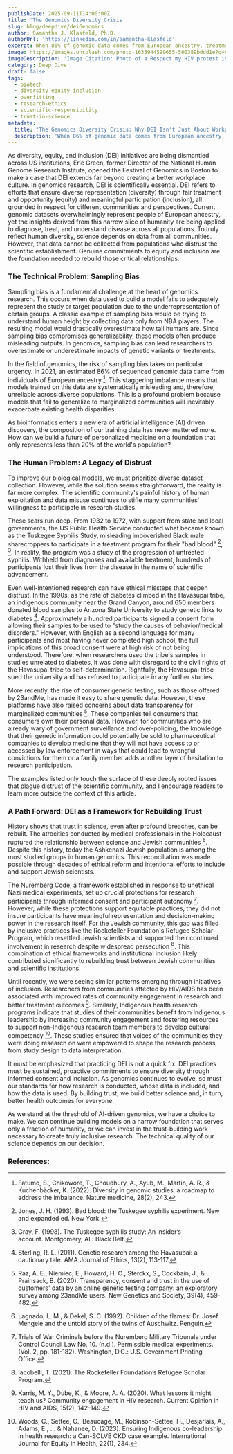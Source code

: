 ```yaml
---
publishDate: 2025-09-11T14:00:00Z
title: 'The Genomics Diversity Crisis'
slug: blog/deepdive/deiGenomics
author: Samantha J. Klasfeld, Ph.D.
authorUrl: 'https://linkedin.com/in/samantha-klasfeld'
excerpt: When 86% of genomic data comes from European ancestry, treatments built on this data will inevitably fail marginalized communities.
image: https://images.unsplash.com/photo-1635944599655-500389bddd1e?q=80&w=1170&auto=format&fit=crop&ixlib=rb-4.1.0&ixid=M3wxMjA3fDB8MHxwaG90by1wYWdlfHx8fGVufDB8fHx8fA%3D%3D
imageDescription: 'Image Citation: Photo of a Respect my HIV protest in London by Akhere Unuabona on Unsplash (https://unsplash.com/@mettyunuabona). Recent studies on HIV included scientists from communities affected by HIV as an effort to improve ethical standards of this research.'
category: Deep Dive
draft: false
tags:
  - biotech
  - diversity-equity-inclusion
  - overfitting
  - research-ethics
  - scientific-responsibility
  - trust-in-science
metadata:
  title: "The Genomics Diversity Crisis: Why DEI Isn't Just About Workplace Culture"
  description: 'When 86% of genomic data comes from European ancestry, treatments built on this data will inevitably fail marginalized communities.'
---
```


As diversity, equity, and inclusion (DEI) initiatives are being dismantled across US institutions, Eric Green, former Director of the National Human Genome Research Institute, opened the Festival of Genomics in Boston to make a case that DEI extends far beyond creating a better workplace culture. In genomics research, DEI is scientifically essential. DEI refers to efforts that ensure diverse representation (diversity) through fair treatment and opportunity (equity) and meaningful participation (inclusion), all grounded in respect for different communities and perspectives. Current genomic datasets overwhelmingly represent people of European ancestry, yet the insights derived from this narrow slice of humanity are being applied to diagnose, treat, and understand disease across all populations. To truly reflect human diversity, science depends on data from all communities. However, that data cannot be collected from populations who distrust the scientific establishment. Genuine commitments to equity and inclusion are the foundation needed to rebuild those critical relationships.

### The Technical Problem: Sampling Bias

Sampling bias is a fundamental challenge at the heart of genomics research. This occurs when data used to build a model fails to adequately represent the study or target population due to the underrepresentation of certain groups. A classic example of sampling bias would be trying to understand human height by collecting data only from NBA players. The resulting model would drastically overestimate how tall humans are. Since sampling bias compromises generalizability, these models often produce misleading outputs. In genomics, sampling bias can lead researchers to overestimate or underestimate impacts of genetic variants or treatments.

In the field of genomics, the risk of sampling bias takes on particular urgency. In 2021, an estimated 86% of sequenced genomic data came from individuals of European ancestry [^1]. This staggering imbalance means that models trained on this data are systematically misleading and, therefore, unreliable across diverse populations. This is a profound problem because models that fail to generalize to marginalized communities will inevitably exacerbate existing health disparities.

As bioinformatics enters a new era of artificial intelligence (AI) driven discovery, the composition of our training data has never mattered more. How can we build a future of personalized medicine on a foundation that only represents less than 20% of the world's population?

### The Human Problem: A Legacy of Distrust

To improve our biological models, we must prioritize diverse dataset collection. However, while the solution seems straightforward, the reality is far more complex. The scientific community's painful history of human exploitation and data misuse continues to stifle many communities' willingness to participate in research studies.

These scars run deep. From 1932 to 1972, with support from state and local governments, the US Public Health Service conducted what became known as the Tuskegee Syphilis Study, misleading impoverished Black male sharecroppers to participate in a treatment program for their "bad blood" [^2], [^3]. In reality, the program was a study of the progression of untreated syphilis. Withheld from diagnoses and available treatment, hundreds of participants lost their lives from the disease in the name of scientific advancement.

Even well-intentioned research can have ethical missteps that deepen distrust. In the 1990s, as the rate of diabetes climbed in the Havasupai tribe, an indigenous community near the Grand Canyon, around 650 members donated blood samples to Arizona State University to study genetic links to diabetes [^4]. Approximately a hundred participants signed a consent form allowing their samples to be used to "study the causes of behavior/medical disorders." However, with English as a second language for many participants and most having never completed high school, the full implications of this broad consent were at high risk of not being understood. Therefore, when researchers used the tribe's samples in studies unrelated to diabetes, it was done with disregard to the civil rights of the Havasupai tribe to self-determination. Rightfully, the Havasupai tribe sued the university and has refused to participate in any further studies.

More recently, the rise of consumer genetic testing, such as those offered by 23andMe, has made it easy to share genetic data. However, these platforms have also raised concerns about data transparency for marginalized communities [^5]. These companies tell consumers that consumers own their personal data. However, for communities who are already wary of government surveillance and over-policing, the knowledge that their genetic information could potentially be sold to pharmaceutical companies to develop medicine that they will not have access to or accessed by law enforcement in ways that could lead to wrongful convictions for them or a family member adds another layer of hesitation to research participation.

The examples listed only touch the surface of these deeply rooted issues that plague distrust of the scientific community, and I encourage readers to learn more outside the context of this article.

### A Path Forward: DEI as a Framework for Rebuilding Trust

History shows that trust in science, even after profound breaches, can be rebuilt. The atrocities conducted by medical professionals in the Holocaust ruptured the relationship between science and Jewish communities [^6]. Despite this history, today the Ashkenazi Jewish population is among the most studied groups in human genomics. This reconciliation was made possible through decades of ethical reform and intentional efforts to include and support Jewish scientists.

The Nuremberg Code, a framework established in response to unethical Nazi medical experiments, set up crucial protections for research participants through informed consent and participant autonomy [^7]. However, while these protections support equitable practices, they did not insure participants have meaningful representation and decision-making power in the research itself. For the Jewish community, this gap was filled by inclusive practices like the Rockefeller Foundation's Refugee Scholar Program, which resettled Jewish scientists and supported their continued involvement in research despite widespread persecution [^8]. This combination of ethical frameworks and institutional inclusion likely contributed significantly to rebuilding trust between Jewish communities and scientific institutions.

Until recently, we were seeing similar patterns emerging through initiatives of inclusion. Researchers from communities affected by HIV/AIDS has been associated with improved rates of community engagement in research and better treatment outcomes [^9]. Similarly, Indigenous health research programs indicate that studies of their communities benefit from Indigenous leadership by increasing community engagement and fostering resources to support non-Indigenous research team members to develop cultural competency [^10]. These studies ensured that voices of the communities they were doing research on were empowered to shape the research process, from study design to data interpretation.

It must be emphasized that practicing DEI is not a quick fix. DEI practices must be sustained, proactive commitments to ensure diversity through informed consent and inclusion. As genomics continues to evolve, so must our standards for how research is conducted, whose data is included, and how the data is used. By building trust, we build better science and, in turn, better health outcomes for everyone.

As we stand at the threshold of AI-driven genomics, we have a choice to make. We can continue building models on a narrow foundation that serves only a fraction of humanity, or we can invest in the trust-building work necessary to create truly inclusive research. The technical quality of our science depends on our decision.

### References:

[^1]: Fatumo, S., Chikowore, T., Choudhury, A., Ayub, M., Martin, A. R., & Kuchenbäcker, K. (2022). Diversity in genomic studies: a roadmap to address the imbalance. Nature medicine, 28(2), 243.

[^2]: Jones, J. H. (1993). Bad blood: the Tuskegee syphilis experiment. New and expanded ed. New York.

[^3]: Gray, F. (1998). The Tuskegee syphilis study: An insider’s account. Montgomery, AL: Black Belt.

[^4]: Sterling, R. L. (2011). Genetic research among the Havasupai: a cautionary tale. AMA Journal of Ethics, 13(2), 113-117.

[^5]: Raz, A. E., Niemiec, E., Howard, H. C., Sterckx, S., Cockbain, J., & Prainsack, B. (2020). Transparency, consent and trust in the use of customers' data by an online genetic testing company: an exploratory survey among 23andMe users. New Genetics and Society, 39(4), 459-482.

[^6]: Lagnado, L. M., & Dekel, S. C. (1992). Children of the flames: Dr. Josef Mengele and the untold story of the twins of Auschwitz. Penguin.

[^7]: Trials of War Criminals before the Nuremberg Military Tribunals under Control Council Law No. 10. (n.d.). Permissible medical experiments. (Vol. 2, pp. 181-182). Washington, D.C.: U.S. Government Printing Office.

[^8]: Iacobelli, T. (2021). The Rockefeller Foundation’s Refugee Scholar Program.

[^9]: Karris, M. Y., Dube, K., & Moore, A. A. (2020). What lessons it might teach us? Community engagement in HIV research. Current Opinion in HIV and AIDS, 15(2), 142-149.

[^10]: Woods, C., Settee, C., Beaucage, M., Robinson-Settee, H., Desjarlais, A., Adams, E., ... & Nahanee, D. (2023). Ensuring Indigenous co-leadership in health research: a Can-SOLVE CKD case example. International Journal for Equity in Health, 22(1), 234.
